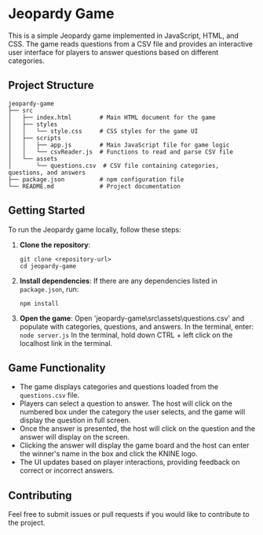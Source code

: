 # Jeopardy Game

This is a simple Jeopardy game implemented in JavaScript, HTML, and CSS. The game reads questions from a CSV file and provides an interactive user interface for players to answer questions based on different categories.

## Project Structure

```
jeopardy-game
├── src
│   ├── index.html        # Main HTML document for the game
│   ├── styles
│   │   └── style.css     # CSS styles for the game UI
│   ├── scripts
│   │   ├── app.js        # Main JavaScript file for game logic
│   │   └── csvReader.js  # Functions to read and parse CSV file
│   └── assets
│       └── questions.csv  # CSV file containing categories, questions, and answers
├── package.json          # npm configuration file
└── README.md             # Project documentation
```

## Getting Started

To run the Jeopardy game locally, follow these steps:

1. **Clone the repository**:
   ```
   git clone <repository-url>
   cd jeopardy-game
   ```

2. **Install dependencies**:
   If there are any dependencies listed in `package.json`, run:
   ```
   npm install
   ```

3. **Open the game**:
   Open 'jeopardy-game\src\assets\questions.csv' and populate with categories, questions, and answers.
   In the terminal, enter: `node server.js`
   In the terminal, hold down CTRL + left click on the localhost link in the terminal.

## Game Functionality

- The game displays categories and questions loaded from the `questions.csv` file.
- Players can select a question to answer. The host will click on the numbered box under the category the user selects, and the game will display the question in full screen.
- Once the answer is presented, the host will click on the question and the answer will display on the screen.
- Clicking the answer will display the game board and the host can enter the winner's name in the box and click the KNINE logo.
- The UI updates based on player interactions, providing feedback on correct or incorrect answers.

## Contributing

Feel free to submit issues or pull requests if you would like to contribute to the project.